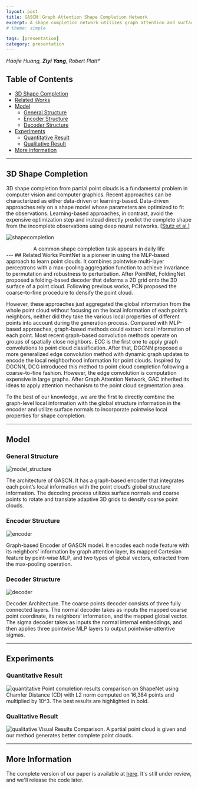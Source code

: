 ```yaml
---
layout: post
title: GASCN：Graph Attention Shape Completion Network
excerpt: A shape completion network utilizes graph attention and surface normal
# theme: simple

tags: [presentation]
category: presentation
---
```

_Haojie Huang, **Ziyi Yang**, Robert Platt*_

## Table of Contents
  * [3D Shape Completion](#3d-shape-completion)
  * [Related Works](#related-works)
  * [Model](#model)
    * [General Structure](#general-structure)
    * [Encoder Structure](#encoder-structure)
    * [Decoder Structure](#decoder-structure)
  * [Experiments](#experiments)
    * [Quantitative Result](#quantitative-result)
    * [Qualitative Result](#qualitative-result)
  * [More information](#more-information)

---
## 3D Shape Completion
3D shape completion from partial point clouds is a fundamental problem in computer vision and computer graphics. Recent approaches can be characterized as either data-driven or learning-based. Data-driven approaches rely on a shape model whose parameters are optimized to fit the observations. Learning-based approaches, in contrast, avoid the expensive optimization step and instead directly predict the complete shape from the incomplete observations using deep neural networks. [\[Stutz et al.\]](https://davidstutz.de/wordpress/wp-content/uploads/2018/04/shape-completion-cvpr2018-paper.pdf)

![shapecompletion](/images/pcn.png)
<center>A common shape completion task appears in daily life</center>
---
## Related Works
PointNet is a pioneer in using the MLP-based approach to learn point clouds. It combines pointwise multi-layer perceptrons with a max-pooling aggregation function to achieve invariance to permutation and robustness to perturbation. After PointNet, FoldingNet proposed a folding-based decoder that deforms a 2D grid onto the 3D surface of a point cloud. Following previous works, PCN proposed the coarse-to-fine procedure to densify the point cloud.  

However, these approaches just aggregated the global information from the whole point cloud without focusing on the local information of each point’s neighbors, neither did they take the various local properties of different points into account during the generation process. Compared with MLP-based approaches, graph-based methods could extract local information of each point. Most recent graph-based convolution methods operate on groups of spatially close neighbors. ECC is the first one to apply graph convolutions to point cloud classification. After that, DGCNN  proposed a more generalized edge convolution method with dynamic graph updates to encode the local neighborhood information for point clouds. Inspired by DGCNN, DCG introduced this method to point cloud completion following a coarse-to-fine fashion. However, the edge convolution is computation expensive in large graphs. After Graph Attention Network, GAC inherited its ideas to apply attention mechanism to the point cloud segmentation area.  

To the best of our knowledge, we are the first to directly combine the graph-level local information with the global structure information in the encoder and utilize surface normals to incorporate pointwise local properties for shape completion.

----
## Model
### General Structure

![model_structure](/images/model.png)

The architecture of GASCN. It has a graph-based encoder that integrates each point’s local information with the point cloud’s global structure information. The decoding process utilizes surface normals and coarse points to rotate and translate adaptive 3D grids to densify coarse point clouds.
### Encoder Structure
![encoder](/images/encoder.png)

Graph-based Encoder of GASCN model. It encodes each node feature with its neighbors’ information by graph attention layer, its mapped Cartesian feature by point-wise MLP, and two types of global vectors, extracted from the max-pooling operation.
### Decoder Structure
![decoder](/images/decoder.png)

Decoder Architecture. The coarse points decoder consists of three fully connected layers. The normal decoder takes as inputs the mapped coarse point coordinate, its neighbors’ information, and the mapped global vector. The sigma decoder takes as inputs the normal internal embeddings, and then applies three pointwise MLP layers to output pointwise-attentive sigmas.

---
## Experiments
### Quantitative Result
![quantitative](/images/quant.png)
Point completion results comparison on ShapeNet using Chamfer Distance (CD) with L2 norm computed on 16,384 points and multiplied by 10^3. The best results are highlighted in bold.
### Qualitative Result
![qualitative](/images/quali.png)
Visual Results Comparison. A partial point cloud is given and our method generates better complete point clouds.

---
## More Information
The complete version of our paper is available at [here](https://drive.google.com/file/d/1VoMU8Q99GDv1KbkigsF-E3GQsozhlkIr/view). It's still under review, and we'll release the code later.
